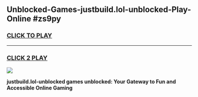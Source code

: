 
## Unblocked-Games-justbuild.lol-unblocked-Play-Online #zs9py
<h3>
<a href="https://news.freeplayer.one?title=justbuild.lol-unblocked&ref=3">CLICK TO PLAY</a></h3>
<hr>

<h3>
<a href="https://news.freeplayer.one?title=justbuild.lol-unblocked&ref=3">CLICK 2 PLAY</a>
  
</h3>

<a href="https://news.freeplayer.one?title=justbuild.lol-unblocked&ref=3"><img src="https://clearcache.store/games.png"></a>


**justbuild.lol-unblocked games unblocked: Your Gateway to Fun and Accessible Online Gaming**
